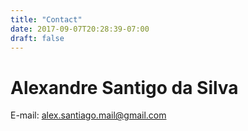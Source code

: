 ```yaml
---
title: "Contact"
date: 2017-09-07T20:28:39-07:00
draft: false
---
```


# Alexandre Santigo da Silva

E-mail: [alex.santiago.mail@gmail.com](alex.santiago.mail@gmail.com)


